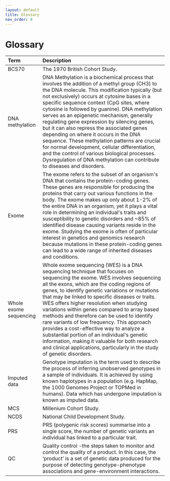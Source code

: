 ```yaml
---
layout: default
title: Glossary
nav_order: 8
---
```


# **Glossary** 

| Term      | Description  |
| :---            |      :---      |  
| BCS70 | The 1970 British Cohort Study. | 
| DNA methylation | DNA Methylation is a biochemical process that involves the addition of a methyl group (CH3) to the DNA molecule. This modification typically (but not exclusively) occurs at cytosine bases in a specific sequence context (CpG sites, where cytosine is followed by guanine). DNA methylation serves as an epigenetic mechanism, generally regulating gene expression by silencing genes, but it can also repress the associated genes depending on where it occurs in the DNA sequence. These methylation patterns are crucial for normal development, cellular differentiation, and the control of various biological processes. Dysregulation of DNA methylation can contribute to diseases and disorders.|
|Exome|The exome refers to the subset of an organism's DNA that contains the protein-coding genes. These genes are responsible for producing the proteins that carry out various functions in the body. The exome makes up only about 1-2% of the entire DNA in an organism, yet it plays a vital role in determining an individual's traits and susceptibility to genetic disorders and ~85% of identified disease causing variants reside in the exome. Studying the exome is often of particular interest in genetics and genomics research because mutations in these protein-coding genes can lead to a wide range of inherited diseases and conditions.|
| Whole exome sequencing |Whole exome sequencing (WES) is a DNA sequencing technique that focuses on sequencing the exome. WES involves sequencing all the exons, which are the coding regions of genes, to identify genetic variations or mutations that may be linked to specific diseases or traits. WES offers higher resolution when studying variations within genes compared to array based methods and therefore can be used to identify rare variants of low frequency. This approach provides a cost-effective way to analyze a substantial portion of an individual's genetic information, making it valuable for both research and clinical applications, particularly in the study of genetic disorders.|
| Imputed data| Genotype imputation is the term used to describe the process of inferring unobserved genotypes in a sample of individuals. It is achieved by using known haplotypes in a population (e.g. HapMap, the 1000 Genomes Project or TOPMed in humans). Data which has undergone imputation is known as imputed data. | 
| MCS        | Millenium Cohort Study.
| NCDS      | National Child Development Study.   |
| PRS |  PRS (polygenic risk scores) summarise into a single score, the number of genetic variants an individual has linked to a particular trait.  | 
|QC | Quality control -the steps taken to monitor and control the quality of a product. In this case, the ‘product’ is a set of genetic data produced for the purpose of detecting genotype-phenotype associations and gene-environment interactions. | 
